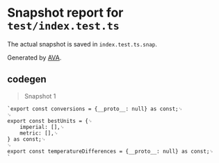 # Snapshot report for `test/index.test.ts`

The actual snapshot is saved in `index.test.ts.snap`.

Generated by [AVA](https://avajs.dev).

## codegen

> Snapshot 1

    `export const conversions = {__proto__: null} as const;␊
    ␊
    export const bestUnits = {␊
    	imperial: [],␊
    	metric: [],␊
    } as const;␊
    ␊
    export const temperatureDifferences = {__proto__: null} as const;␊
    `
